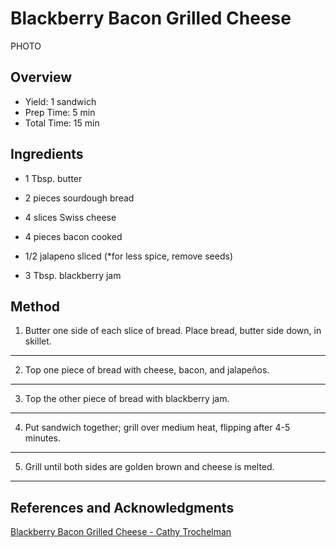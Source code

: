 # Blackberry Bacon Grilled Cheese

PHOTO

## Overview

- Yield: 1 sandwich
- Prep Time: 5 min
- Total Time: 15 min

## Ingredients

- 1 Tbsp. butter

- 2 pieces sourdough bread

- 4 slices Swiss cheese

- 4 pieces bacon cooked

- 1/2 jalapeno sliced (*for less spice, remove seeds)

- 3 Tbsp. blackberry jam

## Method

1. Butter one side of each slice of bread. Place bread, butter side down, in skillet.
---
2. Top one piece of bread with cheese, bacon, and jalapeños.
---
3. Top the other piece of bread with blackberry jam.
---
4. Put sandwich together; grill over medium heat, flipping after 4-5 minutes.
---
5. Grill until both sides are golden brown and cheese is melted.
---

## References and Acknowledgments

[Blackberry Bacon Grilled Cheese - Cathy Trochelman](https://www.lemontreedwelling.com/blackberry-bacon-grilled-cheese/)
